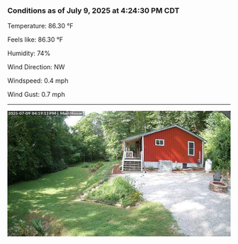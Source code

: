 ### Conditions as of July 9, 2025 at 4:24:30 PM CDT 

Temperature: 86.30 &deg;F

Feels like: 86.30 &deg;F

Humidity: 74%

Wind Direction: NW

Windspeed: 0.4 mph

Wind Gust: 0.7 mph

---

<img src="./images/latest.jpeg"/>

